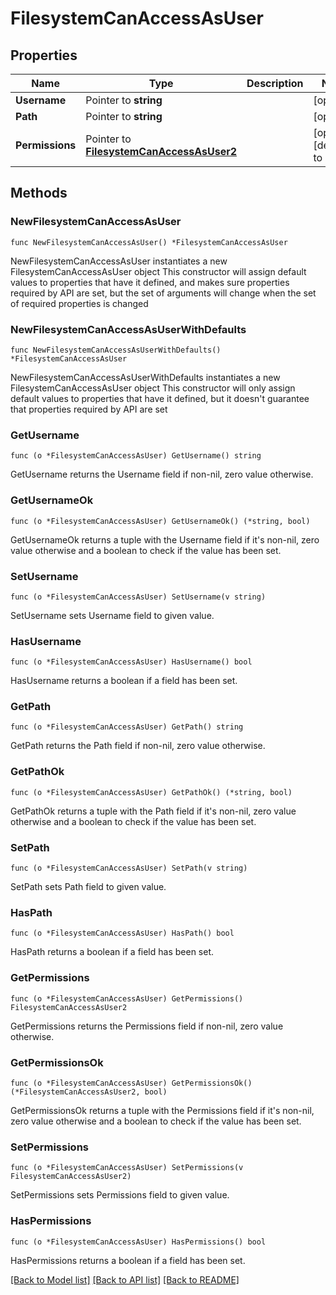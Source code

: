 # FilesystemCanAccessAsUser

## Properties

Name | Type | Description | Notes
------------ | ------------- | ------------- | -------------
**Username** | Pointer to **string** |  | [optional] 
**Path** | Pointer to **string** |  | [optional] 
**Permissions** | Pointer to [**FilesystemCanAccessAsUser2**](FilesystemCanAccessAsUser2.md) |  | [optional] [default to {}]

## Methods

### NewFilesystemCanAccessAsUser

`func NewFilesystemCanAccessAsUser() *FilesystemCanAccessAsUser`

NewFilesystemCanAccessAsUser instantiates a new FilesystemCanAccessAsUser object
This constructor will assign default values to properties that have it defined,
and makes sure properties required by API are set, but the set of arguments
will change when the set of required properties is changed

### NewFilesystemCanAccessAsUserWithDefaults

`func NewFilesystemCanAccessAsUserWithDefaults() *FilesystemCanAccessAsUser`

NewFilesystemCanAccessAsUserWithDefaults instantiates a new FilesystemCanAccessAsUser object
This constructor will only assign default values to properties that have it defined,
but it doesn't guarantee that properties required by API are set

### GetUsername

`func (o *FilesystemCanAccessAsUser) GetUsername() string`

GetUsername returns the Username field if non-nil, zero value otherwise.

### GetUsernameOk

`func (o *FilesystemCanAccessAsUser) GetUsernameOk() (*string, bool)`

GetUsernameOk returns a tuple with the Username field if it's non-nil, zero value otherwise
and a boolean to check if the value has been set.

### SetUsername

`func (o *FilesystemCanAccessAsUser) SetUsername(v string)`

SetUsername sets Username field to given value.

### HasUsername

`func (o *FilesystemCanAccessAsUser) HasUsername() bool`

HasUsername returns a boolean if a field has been set.

### GetPath

`func (o *FilesystemCanAccessAsUser) GetPath() string`

GetPath returns the Path field if non-nil, zero value otherwise.

### GetPathOk

`func (o *FilesystemCanAccessAsUser) GetPathOk() (*string, bool)`

GetPathOk returns a tuple with the Path field if it's non-nil, zero value otherwise
and a boolean to check if the value has been set.

### SetPath

`func (o *FilesystemCanAccessAsUser) SetPath(v string)`

SetPath sets Path field to given value.

### HasPath

`func (o *FilesystemCanAccessAsUser) HasPath() bool`

HasPath returns a boolean if a field has been set.

### GetPermissions

`func (o *FilesystemCanAccessAsUser) GetPermissions() FilesystemCanAccessAsUser2`

GetPermissions returns the Permissions field if non-nil, zero value otherwise.

### GetPermissionsOk

`func (o *FilesystemCanAccessAsUser) GetPermissionsOk() (*FilesystemCanAccessAsUser2, bool)`

GetPermissionsOk returns a tuple with the Permissions field if it's non-nil, zero value otherwise
and a boolean to check if the value has been set.

### SetPermissions

`func (o *FilesystemCanAccessAsUser) SetPermissions(v FilesystemCanAccessAsUser2)`

SetPermissions sets Permissions field to given value.

### HasPermissions

`func (o *FilesystemCanAccessAsUser) HasPermissions() bool`

HasPermissions returns a boolean if a field has been set.


[[Back to Model list]](../README.md#documentation-for-models) [[Back to API list]](../README.md#documentation-for-api-endpoints) [[Back to README]](../README.md)


